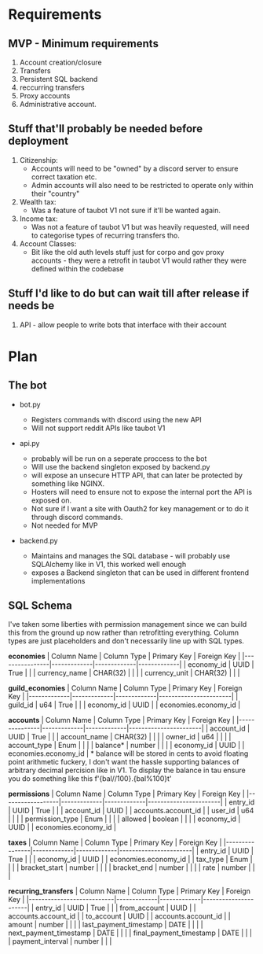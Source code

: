# Requirements

## MVP - Minimum requirements
1. Account creation/closure
2. Transfers
3. Persistent SQL backend
4. reccurring transfers
5. Proxy accounts
6. Administrative account.


## Stuff that'll probably be needed before deployment
1. Citizenship:
	- Accounts will need to be "owned" by a discord server to ensure correct taxation etc.
	- Admin accounts will also need to be restricted to operate only within their "country"
2. Wealth tax:
	- Was a feature of taubot V1 not sure if it'll be wanted again.
3. Income tax:
	- Was not a feature of taubot V1 but was heavily requested, will need to categorise types of recurring transfers tho.
4. Account Classes:
	- Bit like the old auth levels stuff just for corpo and gov proxy accounts - they were a retrofit in taubot V1 would rather they were defined within the codebase




## Stuff I'd like to do but can wait till after release if needs be
1. API - allow people to write bots that interface with their account



# Plan


## The bot
- bot.py
	- Registers commands with discord using the new API
	- Will not support reddit APIs like taubot V1

- api.py
	- probably will be run on a seperate proccess to the bot 
	- Will use the backend singleton exposed by backend.py
	- will expose an unsecure HTTP API, that can later be protected by something like NGINX.
	- Hosters will need to ensure not to expose the internal port the API is exposed on.
	- Not sure if I want a site with Oauth2 for key management or to do it through discord commands.
	- Not needed for MVP

- backend.py
	- Maintains and manages the SQL database - will probably use SQLAlchemy like in V1, this worked well enough 
	- exposes a Backend singleton that can be used in different frontend implementations


## SQL Schema
I've taken some liberties with permission management since we can build this from the ground up now rather than retrofitting everything.
Column types are just placeholders and don't necessarily line up with SQL types.


**economies**
| Column Name    | Column Type | Primary Key | Foreign Key |
|----------------|-------------|-------------|-------------|
| economy\_id    | UUID        | True        |             |
| currency\_name | CHAR(32)    |             |             |
| currency\_unit | CHAR(32)    |             |             |


**guild_economies**
| Column Name | Column Type | Primary Key | Foreign Key           |
|-------------|-------------|-------------|-----------------------|
| guild\_id   | u64         | True        |                       |
| economy\_id | UUID        |             | economies.economy\_id |



**accounts**
| Column Name   | Column Type | Primary Key | Foreign Key           |
|---------------|-------------|-------------|-----------------------|
| account\_id   | UUID        | True        |                       |
| account\_name | CHAR(32)    |             |                       |
| owner\_id     | u64         |             |                       |
| account\_type | Enum        |             |                       |
| balance\*     | number      |             |                       |
| economy\_id   | UUID        |             | economies.economy\_id |
\* balance will be stored in cents to avoid floating point arithmetic fuckery, I don't want the hassle supporting balances of arbitrary decimal percision like in V1. To display the balance in tau ensure you do something like this f'{bal//100}.{bal%100}t'


**permissions**
| Column Name      | Column Type | Primary Key | Foreign Key           |
|------------------|-------------|-------------|-----------------------|
| entry\_id        | UUID        | True        |                       |
| account\_id      | UUID        |             | accounts.account\_id  |
| user\_id         | u64         |             |                       |
| permission\_type | Enum        |             |                       |
| allowed          | boolean     |             |                       |
| economy\_id      | UUID        |             | economies.economy\_id |


**taxes**
| Column Name    | Column Type | Primary Key | Foreign Key           |
|----------------|-------------|-------------|-----------------------|
| entry\_id      | UUID        | True        |                       |
| economy\_id    | UUID        |             | economies.economy\_id |
| tax\_type      | Enum        |             |                       |
| bracket\_start | number      |             |                       |
| bracket\_end   | number      |             |                       |
| rate           | number      |             |                       |


**recurring_transfers**
| Column Name               | Column Type | Primary Key | Foreign Key          |
|---------------------------|-------------|-------------|----------------------|
| entry\_id                 | UUID        | True        |                      |
| from\_account             | UUID        |             | accounts.account\_id |
| to\_account               | UUID        |             | accounts.account\_id |
| amount                    | number      |             |                      |
| last\_payment\_timestamp  | DATE        |             |                      |
| next\_payment\_timestamp  | DATE        |             |                      |
| final\_payment\_timestamp | DATE        |             |                      |
| payment\_interval         | number      |             |                      |



































